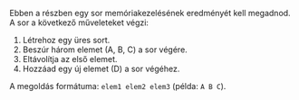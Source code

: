 Ebben a részben egy sor memóriakezelésének eredményét kell megadnod. A sor a következő műveleteket végzi:

1. Létrehoz egy üres sort.
2. Beszúr három elemet (A, B, C) a sor végére.
3. Eltávolítja az első elemet.
4. Hozzáad egy új elemet (D) a sor végéhez.

A megoldás formátuma: `elem1 elem2 elem3` (példa: `A B C`).
